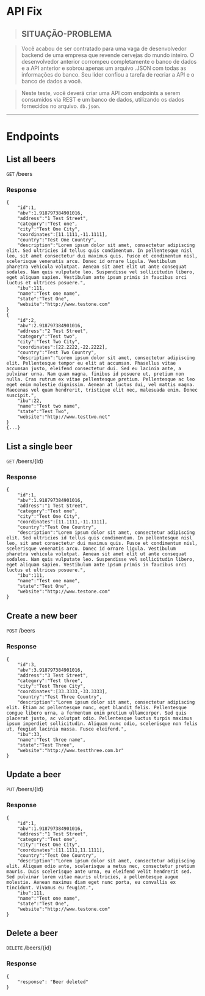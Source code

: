 # **API Fix**

>## SITUAÇÃO-PROBLEMA

>Você acabou de ser contratado para uma vaga de desenvolvedor backend de uma empresa que revende cervejas do mundo inteiro. O desenvolvedor anterior corrompeu completamente o banco de dados e a API anterior e sobrou apenas um arquivo .JSON com todas as informações do banco. Seu líder confiou a tarefa de recriar a API e o banco de dados a você.

>Neste teste, você deverá criar uma API com endpoints a serem consumidos via REST e um banco de dados, utilizando os dados fornecidos no arquivo. ````db.json````.

---------------------------------------------------------------------

# Endpoints

## List all beers

`GET`
    /beers

### Response

    {
        "id":1,
        "abv":1.918797384901016,
        "address":"1 Test Street",
        "category":"Test one",
        "city":"Test One City",
        "coordinates":[11.1111,-11.1111],
        "country":"Test One Country",
        "description":"Lorem ipsum dolor sit amet, consectetur adipiscing elit. Sed ultricies id tellus quis condimentum. In pellentesque nisl leo, sit amet consectetur dui maximus quis. Fusce et condimentum nisl, scelerisque venenatis arcu. Donec id ornare ligula. Vestibulum pharetra vehicula volutpat. Aenean sit amet elit ut ante consequat sodales. Nam quis vulputate leo. Suspendisse vel sollicitudin libero, eget aliquam sapien. Vestibulum ante ipsum primis in faucibus orci luctus et ultrices posuere.",
        "ibu":111,
        "name":"Test one name",
        "state":"Test One",
        "website":"http://www.testone.com"
    }
    {
        "id":2,
        "abv":2.918797384901016,
        "address":"2 Test Street",
        "category":"Test two",
        "city":"Test Two City",
        "coordinates":[22.2222,-22.2222],
        "country":"Test Two Country",
        "description":"Lorem ipsum dolor sit amet, consectetur adipiscing elit. Pellentesque tempor eu elit at accumsan. Phasellus vitae accumsan justo, eleifend consectetur dui. Sed eu lacinia ante, a pulvinar urna. Nam quam magna, finibus id posuere ut, pretium non nulla. Cras rutrum ex vitae pellentesque pretium. Pellentesque ac leo eget enim molestie dignissim. Aenean at luctus dui, vel mattis magna. Maecenas vel quam hendrerit, tristique elit nec, malesuada enim. Donec suscipit.",
        "ibu":22,
        "name":"Test two name",
        "state":"Test Two",
        "website":"http://www.testtwo.net"
    }
    {...}

## List a single beer

`GET`
    /beers/{id}

### Response

    {
        "id":1,
        "abv":1.918797384901016,
        "address":"1 Test Street",
        "category":"Test one",
        "city":"Test One City",
        "coordinates":[11.1111,-11.1111],
        "country":"Test One Country",
        "description":"Lorem ipsum dolor sit amet, consectetur adipiscing elit. Sed ultricies id tellus quis condimentum. In pellentesque nisl leo, sit amet consectetur dui maximus quis. Fusce et condimentum nisl, scelerisque venenatis arcu. Donec id ornare ligula. Vestibulum pharetra vehicula volutpat. Aenean sit amet elit ut ante consequat sodales. Nam quis vulputate leo. Suspendisse vel sollicitudin libero, eget aliquam sapien. Vestibulum ante ipsum primis in faucibus orci luctus et ultrices posuere.",
        "ibu":111,
        "name":"Test one name",
        "state":"Test One",
        "website":"http://www.testone.com"
    }

## Create a new beer

`POST`
    /beers

### Response

    {
        "id":3,
        "abv":3.918797384901016,
        "address":"3 Test Street",
        "category":"Test three",
        "city":"Test Three City",
        "coordinates":[33.3333,-33.3333],
        "country":"Test Three Country",
        "description":"Lorem ipsum dolor sit amet, consectetur adipiscing elit. Etiam ac pellentesque nunc, eget blandit felis. Pellentesque congue libero urna, a fermentum enim pretium ullamcorper. Sed quis placerat justo, ac volutpat odio. Pellentesque luctus turpis maximus ipsum imperdiet sollicitudin. Aliquam nunc odio, scelerisque non felis ut, feugiat lacinia massa. Fusce eleifend.",
        "ibu":33,
        "name":"Test three name",
        "state":"Test Three",
        "website":"http://www.testthree.com.br"
    }

## Update a beer

`PUT`
    /beers/{id}

### Response

    {
        "id":1,
        "abv":1.918797384901016,
        "address":"1 Test Street",
        "category":"Test one",
        "city":"Test One City",
        "coordinates":[11.1111,11.1111],
        "country":"Test One Country",
        "description":"Lorem ipsum dolor sit amet, consectetur adipiscing elit. Aliquam odio ante, scelerisque a metus nec, consectetur pretium mauris. Duis scelerisque ante urna, eu eleifend velit hendrerit sed. Sed pulvinar lorem vitae mauris ultricies, a pellentesque augue molestie. Aenean maximus diam eget nunc porta, eu convallis ex tincidunt. Vivamus eu feugiat.",
        "ibu":111,
        "name":"Test one name",
        "state":"Test One",
        "website":"http://www.testone.com"
    }

## Delete a beer

`DELETE`
    /beers/{id}

### Response

    {
        "response": "Beer deleted"
    }